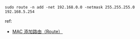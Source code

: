 ```
sudo route -n add -net 192.168.0.0 -netmask 255.255.255.0 192.168.5.254 
```

ref: 
- [MAC 添加路由（Route）](https://blog.csdn.net/zhuo212/article/details/47336063#:~:text=MAC%20终端命令：%201.查看%20路由%20：%20netstat%20-%20r,-%20interface%20en0%20注：en0—有线，en1—无线%203.修改%20Mac%20地址：%20可以用terminal命)